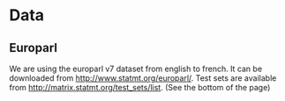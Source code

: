 # Data

## Europarl

We are using the europarl v7 dataset from english to french.
It can be downloaded from http://www.statmt.org/europarl/.
Test sets are available from http://matrix.statmt.org/test_sets/list. (See the bottom of the page)
